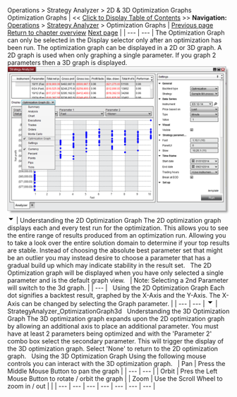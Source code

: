 ﻿
Operations \> Strategy Analyzer \> 2D \& 3D Optimization Graphs
Optimization Graphs
| \<\< [Click to Display Table of Contents](2d__3d_optimization_graphs.md) \>\> **Navigation:**     [Operations](operations.md) \> [Strategy Analyzer](strategy_analyzer.md) \> Optimization Graphs | [Previous page](running_a_monte_carlo_simulati.md) [Return to chapter overview](strategy_analyzer.md) [Next page](discrepancies_real-time_vs_bac.md) |
| --- | --- |
The Optimization Graph can only be selected in the Display selector only after an optimization has been run. The optimization graph can be displayed in a 2D or 3D graph. A 2D graph is used when only graphing a single parameter. If you graph 2 parameters then a 3D graph is displayed.
 
![StrategyAnalyzer_OptimizationGraph](strategyanalyzer_optimizationgraph.png)
![tog_minus](tog_minus.gif)
| Understanding the 2D Optimization Graph The 2D optimization graph displays each and every test run for the optimization. This allows you to see the entire range of results produced from an optimization run. Allowing you to take a look over the entire solution domain to determine if your top results are stable. Instead of choosing the absolute best parameter set that might be an outlier you may instead desire to choose a parameter that has a gradual build up which may indicate stability in the result set.    The 2D Optimization graph will be displayed when you have only selected a single parameter and is the default graph view.      | Note: Selecting a 2nd Parameter will switch to the 3d graph. | | --- |      Using the 2D Optimization Graph Each dot signifies a backtest result, graphed by the X\-Axis and the Y\-Axis. The X\-Axis can be changed by selecting the Graph parameter. |
| --- | --- |
![tog_minus](tog_minus.gif)
| StrategyAnalyzer_OptimizationGraph3d   Understanding the 3D Optimization Graph The 3D optimization graph expands upon the 2D optimization graph by allowing an additional axis to place an additional parameter. You must have at least 2 parameters being optimized and with the 'Parameter 2' combo box select the secondary parameter. This will trigger the display of the 3D optimization graph. Select 'None' to return to the 2D optimization graph.    Using the 3D Optimization Graph Using the following mouse controls you can interact with the 3D optimization graph.     | Pan | Press the Middle Mouse Button to pan the graph | | --- | --- | | Orbit | Pres the Left Mouse Button to rotate / orbit the graph | | Zoom | Use the Scroll Wheel to zoom in / out | |
| --- | --- | --- | --- | --- | --- | --- |
